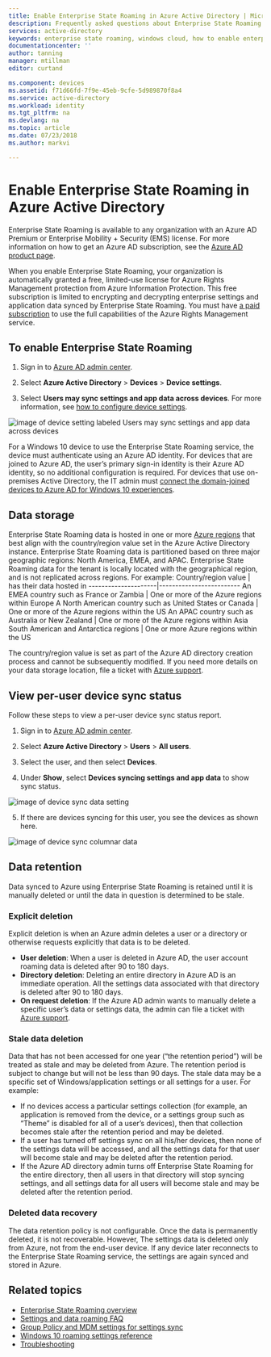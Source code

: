 ```yaml
---
title: Enable Enterprise State Roaming in Azure Active Directory | Microsoft Docs
description: Frequently asked questions about Enterprise State Roaming settings in Windows devices. Enterprise State Roaming provides users with a unified experience across their Windows devices and reduces the time needed for configuring a new device.
services: active-directory
keywords: enterprise state roaming, windows cloud, how to enable enterprise state roaming
documentationcenter: ''
author: tanning
manager: mtillman
editor: curtand

ms.component: devices
ms.assetid: f71d66fd-7f9e-45eb-9cfe-5d989870f8a4
ms.service: active-directory
ms.workload: identity
ms.tgt_pltfrm: na
ms.devlang: na
ms.topic: article
ms.date: 07/23/2018
ms.author: markvi

---
```

# Enable Enterprise State Roaming in Azure Active Directory
Enterprise State Roaming is available to any organization with an Azure AD Premium or Enterprise Mobility + Security
(EMS) license. For more information on how to get an Azure AD subscription, see the [Azure AD product page](https://azure.microsoft.com/services/active-directory).

When you enable Enterprise State Roaming, your organization is automatically granted a free, limited-use license for Azure Rights Management protection from Azure Information Protection. This free subscription is limited to encrypting and decrypting enterprise settings and application data synced by Enterprise State Roaming. You must have [a paid subscription](https://azure.microsoft.com/pricing/details/information-protection/) to use the full capabilities of the Azure Rights Management service.

## To enable Enterprise State Roaming

1. Sign in to [Azure AD admin center](https://aad.portal.azure.com/).

2. Select **Azure Active Directory** &gt; **Devices** &gt; **Device settings**.

3. Select **Users may sync settings and app data across devices**. For more information, see [how to configure device settings](https://docs.microsoft.com/azure/active-directory/device-management-azure-portal).
  
  ![image of device setting labeled Users may sync settings and app data across devices](./media/active-directory-windows-enterprise-state-roaming-enable/device-settings.png)
  
For a Windows 10 device to use the Enterprise State Roaming service, the device must authenticate using an Azure AD identity. For devices that are joined to Azure AD, the user’s primary sign-in identity is their Azure AD identity, so no additional configuration is required. For devices that use on-premises Active Directory, the IT admin must [connect the domain-joined devices to Azure AD for Windows 10 experiences](active-directory-azureadjoin-devices-group-policy.md).

## Data storage
Enterprise State Roaming data is hosted in one or more [Azure regions](https://azure.microsoft.com/regions/) that best align with the country/region value set in the Azure Active Directory instance. Enterprise State Roaming data is partitioned based on three major geographic regions: North America, EMEA, and APAC. Enterprise State Roaming data for the tenant is locally located with the geographical region, and is not replicated across regions.  For example:
Country/region value | has their data hosted in
---------------------|-------------------------
An EMEA country such as France or Zambia | One or more of the Azure regions within Europe 
A North American country such as United States or Canada | One or more of the Azure regions within the US
An APAC country such as Australia or New Zealand | One or more of the Azure regions within Asia
South American and Antarctica regions | One or more Azure regions within the US

The country/region value is set as part of the Azure AD directory creation process and cannot be subsequently modified. If you need more details on your data storage location, file a ticket with [Azure support](https://azure.microsoft.com/support/options/).

## View per-user device sync status
Follow these steps to view a per-user device sync status report.

1. Sign in to [Azure AD admin center](https://aad.portal.azure.com/).

2. Select **Azure Active Directory** &gt; **Users** &gt; **All users**.

3. Select the user, and then select **Devices**.

4. Under **Show**, select **Devices syncing settings and app data** to show sync status.
  
  ![image of device sync data setting](./media/active-directory-windows-enterprise-state-roaming-enable/sync-status.png)
  
5. If there are devices syncing for this user, you see the devices as shown here.
  
  ![image of device sync columnar data](./media/active-directory-windows-enterprise-state-roaming-enable/device-status-row.png)

## Data retention
Data synced to Azure using Enterprise State Roaming is retained until it is manually deleted or until the data in question is determined to be stale. 

### Explicit deletion
Explicit deletion is when an Azure admin deletes a user or a directory or otherwise requests explicitly that data is to be deleted.

* **User deletion**: When a user is deleted in Azure AD, the user account roaming data is deleted after 90 to 180 days. 
* **Directory deletion**: Deleting an entire directory in Azure AD is an immediate operation. All the settings data associated with that directory is deleted after 90 to 180 days. 
* **On request deletion**: If the Azure AD admin wants to manually delete a specific user’s data or settings data, the admin can file a ticket with [Azure support](https://azure.microsoft.com/support/). 

### Stale data deletion
Data that has not been accessed for one year (“the retention period”) will be treated as stale and may be deleted from Azure. The retention period is subject to change but will not be less than 90 days. The stale data may be a specific set of Windows/application settings or all settings for a user. For example:

* If no devices access a particular settings collection (for example, an application is removed from the device, or a settings group such as “Theme” is disabled for all of a user’s devices), then that collection becomes stale after the retention period and may be deleted. 
* If a user has turned off settings sync on all his/her devices, then none of the settings data will be accessed, and all the settings data for that user will become stale and may be deleted after the retention period. 
* If the Azure AD directory admin turns off Enterprise State Roaming for the entire directory, then all users in that directory will stop syncing settings, and all settings data for all users will become stale and may be deleted after the retention period. 

### Deleted data recovery
The data retention policy is not configurable. Once the data is permanently deleted, it is not recoverable. However, The settings data is deleted only from Azure, not from the end-user device. If any device later reconnects to the Enterprise State Roaming service, the settings are again synced and stored in Azure.

## Related topics
* [Enterprise State Roaming overview](active-directory-windows-enterprise-state-roaming-overview.md)
* [Settings and data roaming FAQ](active-directory-windows-enterprise-state-roaming-faqs.md)
* [Group Policy and MDM settings for settings sync](active-directory-windows-enterprise-state-roaming-group-policy-settings.md)
* [Windows 10 roaming settings reference](active-directory-windows-enterprise-state-roaming-windows-settings-reference.md)
* [Troubleshooting](active-directory-windows-enterprise-state-roaming-troubleshooting.md)
